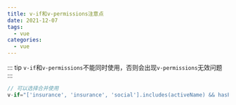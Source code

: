 ```yaml
---
title: v-if和v-permissions注意点
date: 2021-12-07
tags:
  - vue
categories:
  - vue
---
```


::: tip
`v-if`和`v-permissions`不能同时使用，否则会出现`v-permissions`无效问题
:::

```js
// 可以选择合并使用
v-if="['insurance', 'insurance', 'social'].includes(activeName) && hasPermissions(['ShZjSupplierIndexAddButt'])"
```
